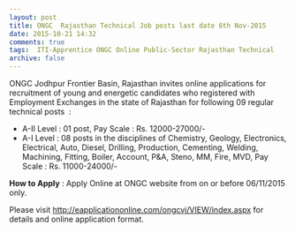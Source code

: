 ```yaml
---
layout: post
title: ONGC  Rajasthan Technical Job posts last date 6th Nov-2015   
date: 2015-10-21 14:32
comments: true
tags:  ITI-Apprentice ONGC Online Public-Sector Rajasthan Technical 
archive: false
---
```

ONGC Jodhpur Frontier Basin, Rajasthan invites online applications for recruitment of young and energetic candidates who registered with Employment Exchanges in the state of Rajasthan for following 09 regular technical posts  :

- A-II Level : 01 post, Pay Scale : Rs. 12000-27000/- 
- A-I Level : 08 posts in the disciplines of Chemistry, Geology, Electronics, Electrical, Auto, Diesel, Drilling, Production, Cementing, Welding, Machining, Fitting, Boiler, Account, P&A, Steno, MM, Fire, MVD, Pay Scale : Rs. 11000-24000/- 

**How to Apply** : Apply Online at ONGC website from on or before 06/11/2015 only.

Please visit <http://eapplicationonline.com/ongcvj/VIEW/index.aspx> for details and online application format.



